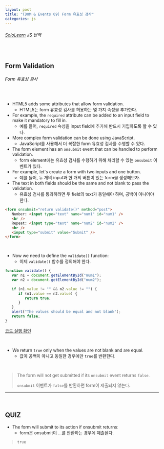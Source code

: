 ```yaml
---
layout: post
title: "(DOM & Events 09) Form 유효성 검사"
categories: js
---
```


###### [SoloLearn](https://www.sololearn.com/) JS 번역

<br>

## Form Validation

###### Form 유효성 검사

<br>

- HTML5 adds some attributes that allow form validation.
  - HTML5는 form 유효성 검사를 허용하는 몇 가지 속성을 추가한다.
- For example, the `required` attribute can be added to an input field to make it mandatory to fill in.
  - 예를 들어, `required` 속성을 input field에 추가해 반드시 기입하도록 할 수 있다.
- More complex form validation can be done using JavaScript.
  - JavaScript를 사용해서 더 복잡한 form 유효성 검사를 수행할 수 있다.
- The form element has an `onsubmit` event that can be handled to perform validation.
  - form element에는 유효성 검사를 수행하기 위해 처리할 수 있는 `onsubmit` 이벤트가 있다.
- For example, let's create a form with two inputs and one button.
  - 예를 들어, 두 개의 input과 한 개의 버튼이 있는 form을 생성해보자.
- The text in both fields should be the same and not blank to pass the validation.
  - 유효성 검사를 통과하려면 두 field의 text가 동일해야 하며, 공백이 아니어야 한다.

```html
<form onsubmit="return validate()" method="post">
   Number: <input type="text" name="num1" id="num1" />
   <br />
   Repeat: <input type="text" name="num2" id="num2" />
   <br />
   <input type="submit" value="Submit" />
</form>
```

<br>

- Now we need to define the `validate()` function:
  - 이제 `validate()` 함수를 정의해야 한다.

```js
function validate() {
   var n1 = document.getElementById("num1");
   var n2 = document.getElementById("num2");
   
   if (n1.value != "" && n2.value != "") {
      if (n1.value == n2.value) {
         return true;
      }
   }
   alert("The values should be equal and not blank");
   return false;
}
```

[코드 실행 확인](https://code.sololearn.com/966/#js)

<br>

- We return `true` only when the values are not blank and are equal.
  - 값이 공백이 아니고 동일한 경우에만 `true`를 반환한다.

<br>

> The form will not get submitted if its `onsubmit` event returns `false`.
>
> `onsubmit` 이벤트가 `false`를 반환하면 form이 제출되지 않는다.

------

<br>

## QUIZ

- The form will submit to its action if onsubmit returns:
  - form은 onsubmit이 ...를 반환하는 경우에 제출된다.

> `true`

<br>